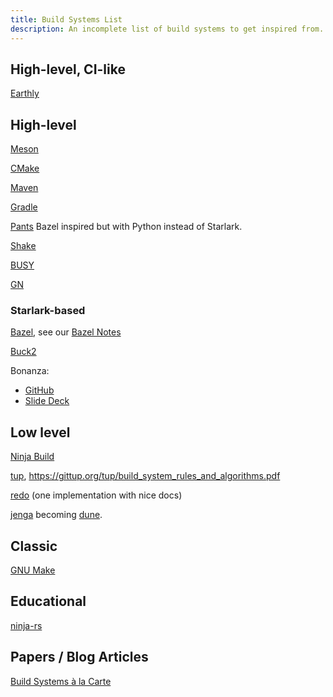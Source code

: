 ```yaml
---
title: Build Systems List
description: An incomplete list of build systems to get inspired from.
---
```


## High-level, CI-like

[Earthly](https://github.com/earthly/earthly)

## High-level

[Meson](https://mesonbuild.com/)

[CMake](https://cmake.org/)

[Maven](https://maven.apache.org/index.html)

[Gradle](https://gradle.org/)

[Pants](https://www.pantsbuild.org/) Bazel inspired but with Python instead of Starlark.

[Shake](https://shakebuild.com/)

[BUSY](https://github.com/rochus-keller/BUSY)

[GN](https://gn.googlesource.com/gn)

### Starlark-based

[Bazel](https://bazel.build/), see our [Bazel Notes](/zack/other_build_systems/bazel_terminology)

[Buck2](https://buck2.build/)

Bonanza:

- [GitHub](https://github.com/buildbarn/bonanza)
- [Slide Deck](https://docs.google.com/presentation/d/1uh6CxvvziQunw55e_bs1Juz3jfaiE-QJVs2DCfeMeTw/edit?usp=sharing)

## Low level

[Ninja Build](https://ninja-build.org/)

[tup](https://gittup.org/tup/), https://gittup.org/tup/build_system_rules_and_algorithms.pdf

[redo](https://redo.readthedocs.io/en/latest/) (one implementation with nice docs)

[jenga](https://blog.janestreet.com/how-we-accidentally-built-a-better-build-system-for-ocaml-index/)
becoming [dune](https://dune.build/).

## Classic

[GNU Make](https://www.gnu.org/software/make/)

## Educational

[ninja-rs](https://github.com/nikhilm/ninja-rs)

## Papers / Blog Articles

[Build Systems à la Carte](https://www.microsoft.com/en-us/research/wp-content/uploads/2018/03/build-systems.pdf)
